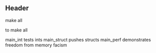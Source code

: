 ## Header

  make all

to make all

main_int tests ints
main_struct pushes structs
main_perf demonstrates freedom from memory facism

